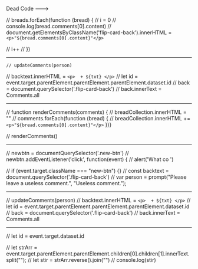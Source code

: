 
  
Dead Code --->




  // breads.forEach(function (bread) {
  //   i = 0
  //   console.log(bread.comments[0].content)
  //   document.getElementsByClassName('flip-card-back').innerHTML = `<p>"${bread.comments[0].content}"</p>`
  
  //   i++
  // })

---------------------------

    // updateComments(person)
  //  backtext.innerHTML = `<p>  + ${txt} </p>`
 // let id = event.target.parentElement.parentElement.parentElement.dataset.id
 //   back = document.querySelector('.flip-card-back')
 //   back.innerText = Comments.all

 ---------------------------------

// function renderComments(comments) {
//   breadCollection.innerHTML = ""
//    comments.forEach(function (bread) {
//     breadCollection.innerHTML += `<p>"${bread.comments[0].content}"</p>`  })}

// renderComments()

 ----------------------------

// newbtn = documentQuerySelector('.new-btn')
// newbtn.addEventListener('click', function(event) {
// alert('What co ')

// if (event.target.className === "new-btn") {}
//   const backtext = document.querySelector('.flip-card-back')
//   var person = prompt("Please leave a useless comment.", "Useless comment.");


--------------------------------


// updateComments(person)
//  backtext.innerHTML = `<p>  + ${txt} </p>`
 // let id = event.target.parentElement.parentElement.parentElement.dataset.id
//   back = document.querySelector('.flip-card-back')
//   back.innerText = Comments.all


-------------------------------------

//       let id = event.target.dataset.id
      
//       let strArr = event.target.parentElement.parentElement.children[0].children[1].innerText.split("");
//       let stir = strArr.reverse().join("")
//       console.log(stir)